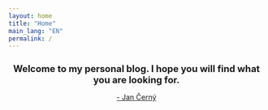 ```yaml
---
layout: home
title: "Home"
main_lang: "EN"
permalink: /
---
```


<article style="text-align: center; padding-bottom: 0;">
	<h1 style="font-size: 1.3em;">Welcome to my personal blog. I hope you will find what you are looking for.</h1>
	<a href="/about/#about-me"><p class="signature"> - Jan Černý</p></a>
</article>


